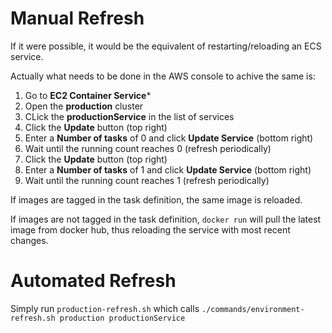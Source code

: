 # Manual Refresh

If it were possible, it would be the equivalent of restarting/reloading an ECS service.

Actually what needs to be done in the AWS console to achive the same is:

1. Go to **EC2 Container Service***
2. Open the **production** cluster
3. CLick the **productionService** in the list of services
4. Click the **Update** button (top right)
5. Enter a **Number of tasks** of 0 and click **Update Service** (bottom right)
6. Wait until the running count reaches 0 (refresh periodically)
7. Click the **Update** button (top right)
8. Enter a **Number of tasks** of 1 and click **Update Service** (bottom right)
9. Wait until the running count reaches 1 (refresh periodically)

If images are tagged in the task definition, the same image is reloaded.

If images are not tagged in the task definition, ```docker run``` will pull the latest image from docker hub, thus reloading the service with most recent changes.

# Automated Refresh

Simply run ```production-refresh.sh``` which calls ```./commands/environment-refresh.sh production productionService```